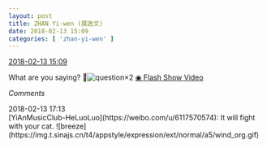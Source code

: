 ```yaml
---
layout: post
title: ZHAN Yi-wen (展逸文)
date: 2018-02-13 15:09
categories: [ 'zhan-yi-wen' ]
---
```


<div class="weibo-info">
  <a href="https://weibo.com/6108090526/G2VB0mUsq">2018-02-13 15:09</a>
</div>

What are you saying? 🤔![question](https://img.t.sinajs.cn/t4/appstyle/expression/ext/normal/5c/yw_org.gif)×2 [◉ Flash Show Video](https://www.miaopai.com/show/ZwRnTl0zpwik0J3~ZAIscD63dh6KGXf94baBtA__.htm)

<!-- more -->

*Comments*

<div class="weibo-info">2018-02-13 17:13</div>
[YiAnMusicClub-HeLuoLuo](https://weibo.com/u/6117570574): It will fight with your cat. ![breeze](https://img.t.sinajs.cn/t4/appstyle/expression/ext/normal/a5/wind_org.gif)
